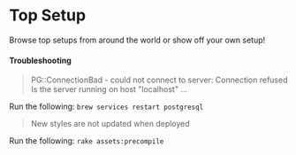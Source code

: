 # Top Setup

Browse top setups from around the world or show off your own setup!

#### Troubleshooting

> PG::ConnectionBad - could not connect to server: Connection refused
  Is the server running on host "localhost" ...

Run the following:  `brew services restart postgresql`

> New styles are not updated when deployed

Run the following: `rake assets:precompile`
